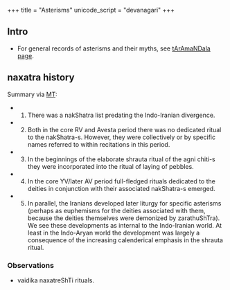 +++
title = "Asterisms"
unicode_script = "devanagari"
+++

## Intro
- For general records of asterisms and their myths, see [tArAmaNDala page](../../naxatram/tArAmaNDala/).

## naxatra history
Summary via [MT](https://manasataramgini.wordpress.com/2010/02/18/the-oldest-surviving-planetary-ritual-of-the-hindus/):

- 1) There was a nakShatra list predating the Indo-Iranian divergence. 
- 2) Both in the core RV and Avesta period there was no dedicated ritual to the nakShatra-s. However, they were collectively or by specific names referred to within recitations in this period. 
- 3) In the beginnings of the elaborate shrauta ritual of the agni chiti-s they were incorporated into the ritual of laying of pebbles. 
- 4) In the core YV/later AV period full-fledged rituals dedicated to the deities in conjunction with their associated nakShatra-s emerged. 
- 5) In parallel, the Iranians developed later liturgy for specific asterisms (perhaps as euphemisms for the deities associated with them, because the deities themselves were demonized by zarathuShTra). We see these developments as internal to the Indo-Iranian world. At least in the Indo-Aryan world the development was largely a consequence of the increasing calenderical emphasis in the shrauta ritual.

### Observations
- vaidika naxatreShTi rituals.
